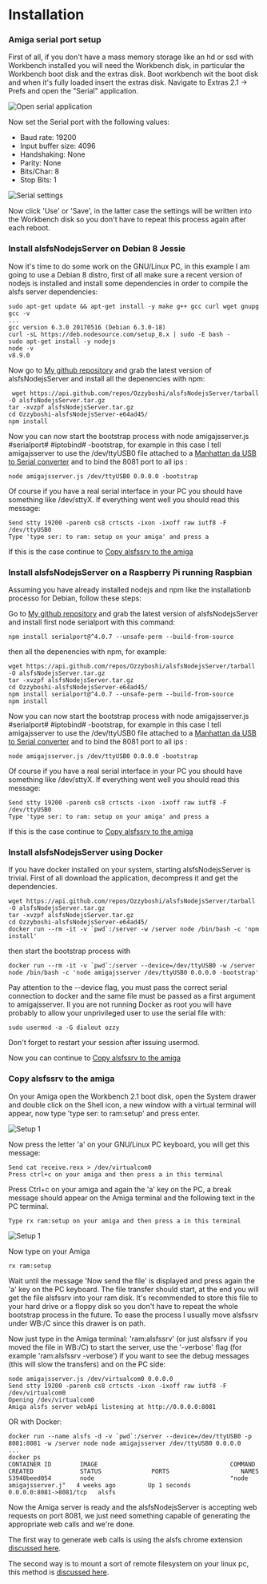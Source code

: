 # Installation 

### Amiga serial port setup
First of all, if you don't have a mass memory storage like an hd or ssd with Workbench installed you will need the Workbench disk, in particular the Workbench boot disk and the extras disk.
Boot workbench wit the boot disk and when it's fully loaded insert the extras disk.
Navigate to Extras 2.1 -> Prefs and open the "Serial" application. 

![Open serial application](images/Install_1.png)

Now set the Serial port with the following values:

* Baud rate: 19200
* Input buffer size: 4096
* Handshaking: None
* Parity: None
* Bits/Char: 8
* Stop Bits: 1

![Serial settings](images/Install_2.png)

Now click 'Use' or 'Save', in the latter case the settings will be written into the Workbench disk so you don't have to repeat this process again after each reboot.

### Install alsfsNodejsServer on Debian 8 Jessie

Now it's time to do some work on the GNU/Linux PC, in this example I am going to use a Debian 8 distro, first of all make sure a recent version of nodejs is installed and install some dependencies in order to compile the alsfs server dependencies:

```
sudo apt-get update && apt-get install -y make g++ gcc curl wget gnupg
gcc -v
...
gcc version 6.3.0 20170516 (Debian 6.3.0-18) 
curl -sL https://deb.nodesource.com/setup_8.x | sudo -E bash -
sudo apt-get install -y nodejs
node -v
v8.9.0
```

Now go to [My github repository](https://github.com/Ozzyboshi/alsfsNodejsServer/releases) and grab the latest version of alsfsNodejsServer and install all the depenencies with npm:

```
 wget https://api.github.com/repos/Ozzyboshi/alsfsNodejsServer/tarball -O alsfsNodejsServer.tar.gz
tar -xvzpf alsfsNodejsServer.tar.gz
cd Ozzyboshi-alsfsNodejsServer-e64ad45/
npm install
```

Now you can now start the bootstrap process with node amigajsserver.js #serialport# #iptobind# -bootstrap, for example in this case I tell amigajsserver to use the /dev/ttyUSB0 file attached to a [Manhattan da USB to Serial converter](http://www.manhattan-products.com/usb-to-serial-converter) and to bind the 8081 port to all ips  :
```
node amigajsserver.js /dev/ttyUSB0 0.0.0.0 -bootstrap
```
Of course if you have a real serial interface in your PC you should have something like /dev/sttyX.
If everything went well you should read this message:
```
Send stty 19200 -parenb cs8 crtscts -ixon -ixoff raw iutf8 -F /dev/ttyUSB0
Type 'type ser: to ram: setup on your amiga' and press a
```
If this is the case continue to [Copy alsfssrv to the amiga](#copy-alsfssrv-to-the-amiga)

### Install alsfsNodejsServer on a Raspberry Pi running Raspbian
Assuming you have already installed nodejs and npm like the installationb processo for Debian, follow these steps:

Go to [My github repository](https://github.com/Ozzyboshi/alsfsNodejsServer/releases) and grab the latest version of alsfsNodejsServer and install first node serialport with this command:
```
npm install serialport@^4.0.7 --unsafe-perm --build-from-source
```

then all the depenencies with npm, for example:

```
wget https://api.github.com/repos/Ozzyboshi/alsfsNodejsServer/tarball -O alsfsNodejsServer.tar.gz
tar -xvzpf alsfsNodejsServer.tar.gz
cd Ozzyboshi-alsfsNodejsServer-e64ad45/
npm install serialport@^4.0.7 --unsafe-perm --build-from-source
npm install
```

Now you can now start the bootstrap process with node amigajsserver.js #serialport# #iptobind# -bootstrap, for example in this case I tell amigajsserver to use the /dev/ttyUSB0 file attached to a [Manhattan da USB to Serial converter](http://www.manhattan-products.com/usb-to-serial-converter) and to bind the 8081 port to all ips  :
```
node amigajsserver.js /dev/ttyUSB0 0.0.0.0 -bootstrap
```
Of course if you have a real serial interface in your PC you should have something like /dev/sttyX.
If everything went well you should read this message:
```
Send stty 19200 -parenb cs8 crtscts -ixon -ixoff raw iutf8 -F /dev/ttyUSB0
Type 'type ser: to ram: setup on your amiga' and press a
```
If this is the case continue to [Copy alsfssrv to the amiga](#copy-alsfssrv-to-the-amiga)

### Install alsfsNodejsServer using Docker
If you have docker installed on your system, starting alsfsNodejsServer is trivial.
First of all download the application, decompress it and get the dependencies.
```
wget https://api.github.com/repos/Ozzyboshi/alsfsNodejsServer/tarball -O alsfsNodejsServer.tar.gz
tar -xvzpf alsfsNodejsServer.tar.gz
cd Ozzyboshi-alsfsNodejsServer-e64ad45/
docker run --rm -it -v `pwd`:/server -w /server node /bin/bash -c 'npm install'
```

then start the bootstrap process with
```
docker run --rm -it -v `pwd`:/server --device=/dev/ttyUSB0 -w /server node /bin/bash -c 'node amigajsserver /dev/ttyUSB0 0.0.0.0 -bootstrap'
```
Pay attention to the --device flag, you must pass the correct serial connection to docker and the same file must be passed as a first argument to amigajsserver.
Il you are not running Docker as root you will have probably to allow your unprivileged user to use the serial file with:
```
sudo usermod -a -G dialout ozzy 
```
Don't forget to restart your session after issuing usermod.

Now you can continue to [Copy alsfssrv to the amiga](#copy-alsfssrv-to-the-amiga)


### Copy alsfssrv to the amiga
On your Amiga open the Workbench 2.1 boot disk, open the System drawer and double click on the Shell icon, a new window with a virtual terminal will appear, now type 'type ser: to ram:setup' and press enter.

![Setup 1](images/Install_3.png)

Now press the letter 'a' on your GNU/Linux PC keyboard, you will get this message:

```
Send cat receive.rexx > /dev/virtualcom0
Press ctrl+c on your amiga and then press a in this terminal
```

Press Ctrl+c on your amiga and again the 'a' key on the PC, a break message should appear on the Amiga terminal and the following text in the PC terminal.

```
Type rx ram:setup on your amiga and then press a in this terminal
```

![Setup 1](images/Install_4.png)

Now type on your Amiga

```
rx ram:setup
```

Wait until the message 'Now send the file' is displayed and press again the 'a' key on the PC keyboard.
The file transfer should start, at the end you will get the file alsfssrv into your ram disk.
It's recommended to store this file to your hard drive or a floppy disk so you don't have to repeat the whole bootstrap process in the future.
To ease the process I usually move alsfssrv under WB:/C since this drawer is on path.

Now just type in the Amiga terminal: 'ram:alsfssrv' (or just alsfssrv if you moved the file in WB:/C)  to start the server, use the '-verbose' flag (for example 'ram:alsfssrv -verbose') if you want to see the debug messages (this will slow the transfers) and on the PC side:

```
node amigajsserver.js /dev/virtualcom0 0.0.0.0 
Send stty 19200 -parenb cs8 crtscts -ixon -ixoff raw iutf8 -F /dev/virtualcom0
Opening /dev/virtualcom0
Amiga alsfs server webApi listening at http://0.0.0.0:8081
```

OR with Docker:

```
docker run --name alsfs -d -v `pwd`:/server --device=/dev/ttyUSB0 -p 8081:8081 -w /server node node amigajsserver /dev/ttyUSB0 0.0.0.0
...
docker ps
CONTAINER ID        IMAGE                                     COMMAND                  CREATED             STATUS              PORTS                    NAMES
53940beed054        node                                      "node amigajsserver.j"   4 weeks ago         Up 1 seconds        0.0.0.0:8081->8081/tcp   alsfs
```

Now the Amiga server is ready and the alsfsNodejsServer is accepting web requests on port 8081, we just need something capable of generating the appropriate web calls and we're done.

The first way to generate web calls is using the alsfs chrome extension [discussed here](alsfschromeextension).

The second way is to mount a sort of remote filesystem on your linux pc, this method is [discussed here](alsfs).

